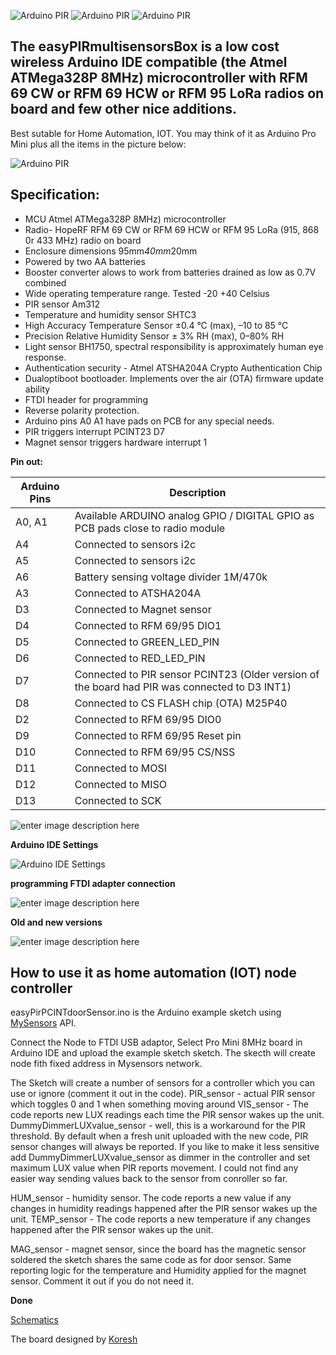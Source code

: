 ![Arduino PIR](https://github.com/EasySensors/easyPIRmultisensorsBox2/blob/master/pics/Easy_PIR_MAIN_new.png?raw=true)
![Arduino PIR](https://github.com/EasySensors/easyPIRmultisensorsBox2/blob/master/pics/Easy_PIR_PCB_TOP.jpg?raw=true)
![Arduino PIR](https://github.com/EasySensors/easyPIRmultisensorsBox2/blob/master/pics/Easy_PIR_BOTTOMnew.png?raw=true)


**The easyPIRmultisensorsBox is a low cost wireless Arduino IDE compatible (the Atmel ATMega328P 8MHz) microcontroller with  RFM 69 CW or RFM 69 HCW or RFM 95 LoRa  radios on board and few other nice additions.** 
------------------------------------------------------------------------

Best sutable for Home Automation, IOT.  You may think of it as Arduino Pro Mini plus all the items in the picture below:

![Arduino PIR](https://github.com/EasySensors/easyPIRmultisensorsBox2/blob/master/pics/replcePIR3.jpg?raw=true)

## Specification: ##

 - MCU Atmel ATMega328P 8MHz) microcontroller
 - Radio- HopeRF RFM 69 CW or RFM 69 HCW or RFM 95 LoRa  (915, 868 0r 433 MHz) radio on board
 - Enclosure dimensions 95mm*40mm*20mm 
 - Powered by two AA batteries
 - Booster converter alows to work from batteries drained as low as 0.7V combined
 - Wide operating temperature range. Tested -20 +40 Celsius
 - PIR sensor Am312 
 - Temperature and humidity sensor SHTC3 
 - High Accuracy Temperature Sensor ±0.4 °C (max), –10 to 85 °C
 - Precision Relative Humidity Sensor ± 3% RH (max), 0–80% RH
 - Light sensor BH1750,  spectral responsibility is approximately human eye response.
 - Authentication security - Atmel ATSHA204A Crypto Authentication Chip
 - Dualoptiboot bootloader. Implements over the air (OTA) firmware update ability
 - FTDI  header for programming
 - Reverse polarity protection.
 - Arduino pins A0 A1 have pads on PCB for any special needs.
 - PIR triggers interrupt PCINT23 D7
 - Magnet sensor triggers hardware interrupt 1

**Pin out:** 


Arduino Pins|	Description
------------|--------------
A0, A1 |	Available ARDUINO analog GPIO / DIGITAL GPIO as PCB pads close to radio module
A4 |	Connected to sensors i2c
A5 |	Connected to sensors i2c
A6 |	Battery sensing voltage divider 1M/470k
A3 |	Connected to  ATSHA204A
D3 |	Connected to  Magnet sensor
D4 |	Connected to RFM 69/95 DIO1 
D5 | Connected to  GREEN_LED_PIN
D6 | Connected to  RED_LED_PIN
D7 | Connected to  PIR sensor  PCINT23 (Older version of the board had PIR was connected to D3 INT1)
D8 |	Connected to CS FLASH chip (OTA) M25P40
D2 |	Connected to RFM 69/95 DIO0 
D9 | Connected to RFM 69/95 Reset pin 
D10 |	Connected to RFM 69/95 CS/NSS
D11 |	Connected to  MOSI
D12 |	Connected to  MISO
D13 |	Connected to  SCK

![enter image description here](https://github.com/EasySensors/easyPIRmultisensorsBox2/blob/master/pics/FTDIpinout.png?raw=true)

**Arduino IDE Settings**

![Arduino IDE Settings](https://github.com/EasySensors/ButtonSizeNode/blob/master/pics/IDEsettings.jpg?raw=true)


**programming FTDI adapter connection**

![enter image description here](https://github.com/EasySensors/ButtonSizeNode/blob/master/pics/FTDIvcc5-3.jpg?raw=true)


**Old and new versions**

![enter image description here](https://github.com/EasySensors/easyPIRmultisensorsBox2/blob/master/pics/NewOldPIR.jpg?raw=true)



How to use it as home automation (IOT) node controller
------------------------------------------------------

easyPirPCINTdoorSensor.ino is the Arduino example sketch using [MySensors](https://www.mysensors.org/) API. 


Connect the Node to FTDI USB adaptor, Select Pro Mini 8MHz board in Arduino IDE and upload the example sketch sketch.
The skecth will create node fith fixed address in Mysensors network.

The Sketch will create a number of sensors for a controller which you can use or ignore (comment it out in the code).
PIR_sensor - actual PIR sensor which toggles 0 and 1 when something moving around
VIS_sensor  - The code reports new LUX readings each time the PIR sensor wakes up the unit. 
DummyDimmerLUXvalue_sensor - well, this is a workaround for the PIR threshold.  By default when a fresh unit uploaded with the new code, PIR sensor changes will always be reported. If you like to make it less sensitive add  DummyDimmerLUXvalue_sensor  as dimmer in the controller and set maximum LUX value when PIR reports movement. I could not find any easier way sending values back to the sensor from conroller so far.
 
HUM_sensor - humidity sensor. The code reports a new value if any changes in humidity readings happened after the PIR sensor wakes up the unit. 
TEMP_sensor - The code reports a new temperature if any changes happened after the PIR sensor wakes up the unit.

MAG_sensor - magnet sensor, since the board has the magnetic sensor soldered the sketch shares the same code as for door sensor. Same reporting logic for the temperature and Humidity applied for the magnet sensor. Comment it out if you do not need it. 


**Done**

[Schematics](https://github.com/EasySensors/easyPIRmultisensorsBox2/blob/master/Schematics_pir_magnet_window_sensor.PDF)

The board designed by  [Koresh](https://www.openhardware.io/user/143/projects/Koresh)


